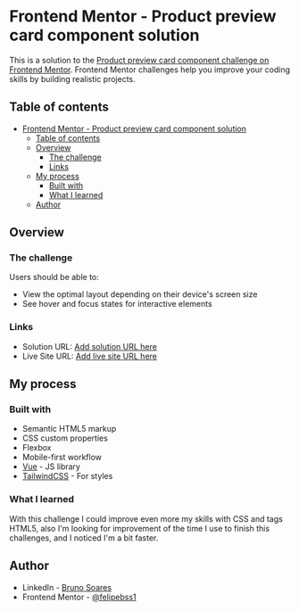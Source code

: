 # Frontend Mentor - Product preview card component solution

This is a solution to the [Product preview card component challenge on Frontend Mentor](https://www.frontendmentor.io/challenges/product-preview-card-component-GO7UmttRfa). Frontend Mentor challenges help you improve your coding skills by building realistic projects. 

## Table of contents

- [Frontend Mentor - Product preview card component solution](#frontend-mentor---product-preview-card-component-solution)
  - [Table of contents](#table-of-contents)
  - [Overview](#overview)
    - [The challenge](#the-challenge)
    - [Links](#links)
  - [My process](#my-process)
    - [Built with](#built-with)
    - [What I learned](#what-i-learned)
  - [Author](#author)

## Overview

### The challenge

Users should be able to:

- View the optimal layout depending on their device's screen size
- See hover and focus states for interactive elements

### Links

- Solution URL: [Add solution URL here](https://your-solution-url.com)
- Live Site URL: [Add live site URL here](https://your-live-site-url.com)

## My process

### Built with

- Semantic HTML5 markup
- CSS custom properties
- Flexbox
- Mobile-first workflow
- [Vue](https://vuejs.org/) - JS library
- [TailwindCSS](https://tailwindcss.com/) - For styles

### What I learned

With this challenge I could improve even more my skills with CSS and tags HTML5, also I'm looking for improvement of the time I use to finish this challenges, and I noticed I'm a bit faster.

## Author

- LinkedIn - [Bruno Soares](https://www.linkedin.com/in/bruno-soares-0ba58a44/)
- Frontend Mentor - [@felipebss1](https://www.frontendmentor.io/profile/felipebss1)
